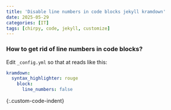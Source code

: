 ```yaml
---
title: 'Disable line numbers in code blocks jekyll kramdown'
date: 2025-05-29
categories: [IT]
tags: [chirpy, code, jekyll, customize]
---
```

### How to get rid of line numbers in code blocks?
Edit `_config.yml` so that at reads like this:  
```yaml
kramdown:
  syntax_highlighter: rouge
    block:
      line_numbers: false
```
{:.custom-code-indent}
